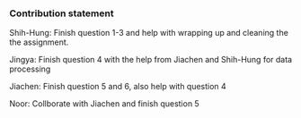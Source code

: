 ### Contribution statement

Shih-Hung: Finish question 1-3 and help with wrapping up and cleaning the the assignment.

Jingya: Finish question 4 with the help from Jiachen and Shih-Hung for data processing

Jiachen: Finish question 5 and 6, also help with question 4

Noor: Collborate with Jiachen and finish question 5
